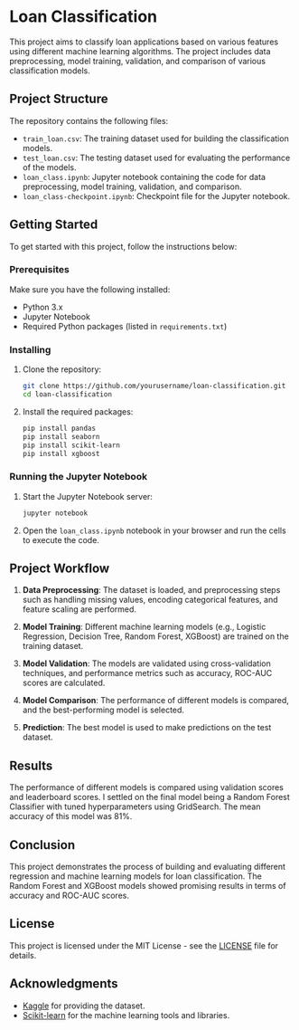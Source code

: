 # Loan Classification

This project aims to classify loan applications based on various features using different machine learning algorithms. The project includes data preprocessing, model training, validation, and comparison of various classification models.

## Project Structure

The repository contains the following files:

- `train_loan.csv`: The training dataset used for building the classification models.
- `test_loan.csv`: The testing dataset used for evaluating the performance of the models.
- `loan_class.ipynb`: Jupyter notebook containing the code for data preprocessing, model training, validation, and comparison.
- `loan_class-checkpoint.ipynb`: Checkpoint file for the Jupyter notebook.

## Getting Started

To get started with this project, follow the instructions below:

### Prerequisites

Make sure you have the following installed:

- Python 3.x
- Jupyter Notebook
- Required Python packages (listed in `requirements.txt`)

### Installing

1. Clone the repository:

    ```bash
    git clone https://github.com/yourusername/loan-classification.git
    cd loan-classification
    ```

2. Install the required packages:

    ```bash
    pip install pandas
    pip install seaborn
    pip install scikit-learn
    pip install xgboost
    ```

### Running the Jupyter Notebook

1. Start the Jupyter Notebook server:

    ```bash
    jupyter notebook
    ```

2. Open the `loan_class.ipynb` notebook in your browser and run the cells to execute the code.

## Project Workflow

1. **Data Preprocessing**: The dataset is loaded, and preprocessing steps such as handling missing values, encoding categorical features, and feature scaling are performed.

2. **Model Training**: Different machine learning models (e.g., Logistic Regression, Decision Tree, Random Forest, XGBoost) are trained on the training dataset.

3. **Model Validation**: The models are validated using cross-validation techniques, and performance metrics such as accuracy, ROC-AUC scores are calculated.

4. **Model Comparison**: The performance of different models is compared, and the best-performing model is selected.

5. **Prediction**: The best model is used to make predictions on the test dataset.

## Results

The performance of different models is compared using validation scores and leaderboard scores. I settled on the final model being a Random Forest Classifier with tuned hyperparameters using GridSearch. The mean accuracy of this model was 81%.

## Conclusion

This project demonstrates the process of building and evaluating different regression and machine learning models for loan classification. The Random Forest and XGBoost models showed promising results in terms of accuracy and ROC-AUC scores.

## License

This project is licensed under the MIT License - see the [LICENSE](LICENSE) file for details.

## Acknowledgments

- [Kaggle](https://www.kaggle.com/) for providing the dataset.
- [Scikit-learn](https://scikit-learn.org/) for the machine learning tools and libraries.
